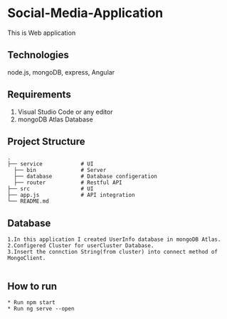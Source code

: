 # Social-Media-Application

This is Web application

## Technologies
node.js, mongoDB, express, Angular

## Requirements
1. Visual Studio Code or any editor
2. mongoDB Atlas Database


## Project Structure

```
.
├── service            # UI
  ├── bin              # Server 
  ├── database         # Database configeration
  ├── router           # Restful API
├── src                # UI 
├── app.js             # API integration 
└── README.md

```



## Database 
```
1.In this application I created UserInfo database in mongoDB Atlas.
2.Configered Cluster for userCluster Database.
3.Insert the connction String(from cluster) into connect method of MongoClient.
 
```

## How to run
```
* Run npm start
* Run ng serve --open 

```

